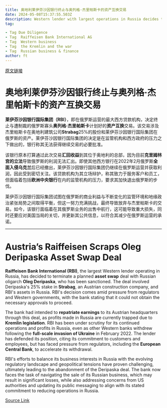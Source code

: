 ```yaml
---
title: 奥地利莱伊芬沙因银行终止与奥列格·杰里帕斯卡的资产互换交易
date: 2024-05-08T15:37:55.503Z
description: Western lender with largest operations in Russia decides to ‘walk away’ from deal after pressure from regulators
tag: 

- Tag Due Diligence
- Tag  Raiffeisen Bank International AG
- Tag  Western business
- Tag  the Kremlin and the war
- Tag  Russian business & finance
author: ft
---
```


[原文链接](https://ft.com/content/4a3ebb27-2426-4891-917e-0117a628134c)

# 奥地利莱伊芬沙因银行终止与奥列格·杰里帕斯卡的**资产互换交易**

**莱伊芬沙因银行国际集团（RBI）**，即在俄罗斯运营的最大西方贷款机构，决定终止与遭制裁的俄罗斯寡头**奥列格·杰里帕斯卡**计划好的**资产互换**交易。该交易涉及杰里帕斯卡在奥地利建筑公司**Strabag**25%的股份和莱伊芬沙因银行国际集团在俄罗斯的资产。莱伊芬沙因银行国际集团的决定是在监管机构和西方政府的压力之下做出的，银行称其无法获得继续交易的必要批准。

该银行原本打算通过此次交易**汇回收益**到其位于奥地利的总部，因为目前**克里姆林宫的立法**导致俄罗斯的利润无法汇出。即使其他西方银行在2022年2月俄罗斯**全面入侵乌克兰**后已经撤出，莱伊芬沙因银行国际集团仍继续在俄罗斯运营并获取利润，因此受到密切关注。该贷款机构为其立场辩护，称其致力于服务客户和员工，但面临着包括**欧洲中央银行**在内的监管机构的压力，要求其加快退出俄罗斯的步伐。

莱伊芬沙因银行国际集团试图在俄罗斯的商业利益与不断变化的监管环境和地缘政治紧张局势之间取得平衡，但这一努力充满挑战，最终导致放弃与杰里帕斯卡的交易。如今，该银行面临着在其俄罗斯业务的出售中航行，这可能导致重大损失，同时还要应对美国当局的关切，并更新其公共信息，以符合其减少在俄罗斯运营的承诺。

---

# Austria’s Raiffeisen **Scraps** Oleg Deripaska **Asset Swap Deal**

**Raiffeisen Bank International (RBI)**, the largest Western lender operating in Russia, has decided to terminate a planned **asset swap** deal with Russian oligarch **Oleg Deripaska**, who has been sanctioned. The deal involved Deripaska's 25% stake in **Strabag**, an Austrian construction company, and RBI's assets in Russia. RBI's decision comes amid pressure from regulators and Western governments, with the bank stating that it could not obtain the necessary approvals to proceed. 

The bank had intended to **repatriate earnings** to its Austrian headquarters through this deal, as profits made in Russia are currently trapped due to **Kremlin legislation**. RBI has been under scrutiny for its continued operations and profits in Russia, even as other Western banks withdrew following the **full-scale invasion of Ukraine** in February 2022. The lender has defended its position, citing its commitment to customers and employees, but has faced pressure from regulators, including the **European Central Bank**, to accelerate its withdrawal. 

RBI's efforts to balance its business interests in Russia with the evolving regulatory landscape and geopolitical tensions have proven challenging, ultimately leading to the abandonment of the Deripaska deal. The bank now faces the task of navigating the sale of its Russian business, which may result in significant losses, while also addressing concerns from US authorities and updating its public messaging to align with its stated commitment to reducing operations in Russia.

[Source Link](https://ft.com/content/4a3ebb27-2426-4891-917e-0117a628134c)

